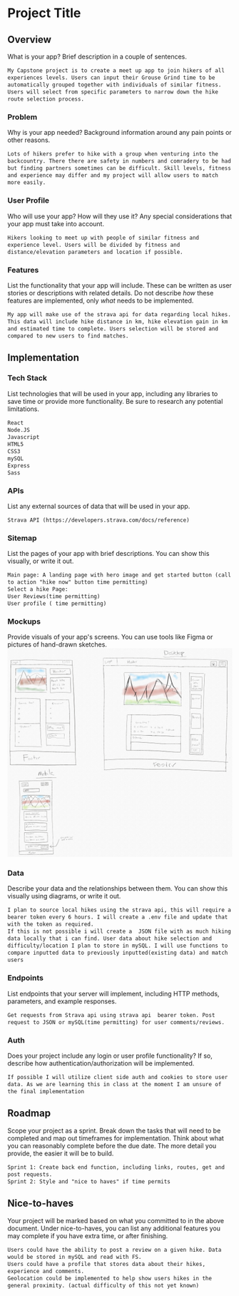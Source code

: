 # Project Title

## Overview

What is your app? Brief description in a couple of sentences.

    My Capstone project is to create a meet up app to join hikers of all experiences levels. Users can input their Grouse Grind time to be automatically grouped together with individuals of similar fitness. Users will select from specific parameters to narrow down the hike route selection process.

### Problem

Why is your app needed? Background information around any pain points or other reasons.

    Lots of hikers prefer to hike with a group when venturing into the backcountry. There there are safety in numbers and comradery to be had but finding partners sometimes can be difficult. Skill levels, fitness and experience may differ and my project will allow users to match more easily.

### User Profile

Who will use your app? How will they use it? Any special considerations that your app must take into account.

    Hikers looking to meet up with people of similar fitness and experience level. Users will be divided by fitness and distance/elevation parameters and location if possible.

### Features

List the functionality that your app will include. These can be written as user stories or descriptions with related details. Do not describe _how_ these features are implemented, only _what_ needs to be implemented.

    My app will make use of the strava api for data regarding local hikes. This data will include hike distance in km, hike elevation gain in km and estimated time to complete. Users selection will be stored and compared to new users to find matches.

## Implementation

### Tech Stack

List technologies that will be used in your app, including any libraries to save time or provide more functionality. Be sure to research any potential limitations.

    React
    Node.JS
    Javascript
    HTML5
    CSS3
    mySQL
    Express
    Sass

### APIs

List any external sources of data that will be used in your app.

    Strava API (https://developers.strava.com/docs/reference)

### Sitemap

List the pages of your app with brief descriptions. You can show this visually, or write it out.

    Main page: A landing page with hero image and get started button (call to action "hike now" button time permitting)
    Select a hike Page:
    User Reviews(time permitting)
    User profile ( time permitting)

### Mockups

Provide visuals of your app's screens. You can use tools like Figma or pictures of hand-drawn sketches.
![original mockup](<assets/images/capstone first mockup.jpg>)

### Data

Describe your data and the relationships between them. You can show this visually using diagrams, or write it out.

    I plan to source local hikes using the strava api, this will require a bearer token every 6 hours. I will create a .env file and update that with the token as required.
    If this is not possible i will create a  JSON file with as much hiking data locally that i can find. User data about hike selection and difficulty/location I plan to store in mySQL. I will use functions to compare inputted data to previously inputted(existing data) and match users

### Endpoints

List endpoints that your server will implement, including HTTP methods, parameters, and example responses.

    Get requests from Strava api using strava api  bearer token. Post request to JSON or mySQL(time permitting) for user comments/reviews.

### Auth

Does your project include any login or user profile functionality? If so, describe how authentication/authorization will be implemented.

    If possible I will utilize client side auth and cookies to store user data. As we are learning this in class at the moment I am unsure of the final implementation

## Roadmap

Scope your project as a sprint. Break down the tasks that will need to be completed and map out timeframes for implementation. Think about what you can reasonably complete before the due date. The more detail you provide, the easier it will be to build.

    Sprint 1: Create back end function, including links, routes, get and post requests.
    Sprint 2: Style and "nice to haves" if time permits

## Nice-to-haves

Your project will be marked based on what you committed to in the above document. Under nice-to-haves, you can list any additional features you may complete if you have extra time, or after finishing.

    Users could have the ability to post a review on a given hike. Data would be stored in mySQL and read with FS.
    Users could have a profile that stores data about their hikes, experience and comments.
    Geolocation could be implemented to help show users hikes in the general proximity. (actual difficulty of this not yet known)
